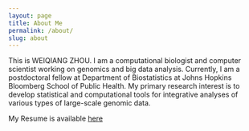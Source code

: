 ```yaml
---
layout: page
title: About Me
permalink: /about/
slug: about
---
```


This is WEIQIANG ZHOU. I am a computational biologist and computer scientist working on genomics and big data analysis. Currently, I am a postdoctoral fellow at Department of Biostatistics at Johns Hopkins Bloomberg School of Public Health. My primary research interest is to develop statistical and computational tools for integrative analyses of various types of large-scale genomic data.

My Resume is available [here](http://ILoveYouKen.github.io/CV_Weiqiang_Zhou_Jan2016.pdf)

